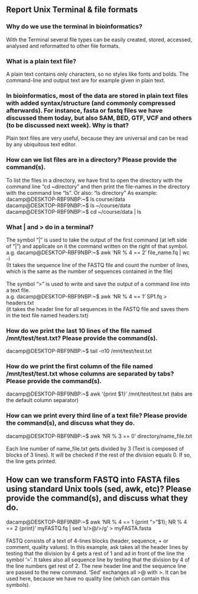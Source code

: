 ## Report Unix Terminal & file formats

### Why do we use the terminal in bioinformatics?
With the Terminal several file types can be easily created, stored, accessed, analysed and reformatted to other file formats. 

### What is a plain text file? 
A plain text contains only characters, so no styles like fonts and bolds. 
The command-line and output text are for example given in plain text.

### In bioinformatics, most of the data are stored in plain text files with added syntax/structure (and commonly compressed afterwards). For instance, fasta or fastq files we have discussed them today, but also SAM, BED, GTF, VCF and others (to be discussed next week). Why is that? 
Plain text files are very useful, because they are universal and can be read by any ubiquitous text editor. 

### How can we list files are in a directory? Please provide the command(s).
To list the files in a directory, we have first to open the directory with the command line “cd \~directory” and then print the file-names in the directory with the command line “ls”. Or also: “ls directory”
As example: <br>
dacamp@DESKTOP-RBF9NBP:\~$ ls course/data <br>
dacamp@DESKTOP-RBF9NBP:\~$ ls \~/course/data <br>
dacamp@DESKTOP-RBF9NBP:\~$ cd \~/course/data | ls <br>

### What | and > do in a terminal?
The symbol “|” is used to take the output of the first command (at left side of “|”) and applicate on it the command written on the right of that symbol.<br>
a.g. dacamp@DESKTOP-RBF9NBP:\~$ awk ‘NR % 4 == 2’ file_name.fq | wc -l <br>(It takes the sequence line of the FASTQ file and count the number of lines, which is the same as the number of sequences contained in the file)
<br><br> The symbol “>” is used to write and save the output of a command line into a text file.<br>
a.g. dacamp@DESKTOP-RBF9NBP:\~$ awk ‘NR % 4 == 1’ SP1.fq > headers.txt <br>(it takes the header line for all sequences in the FASTQ file and saves them in the text file named headers.txt)

### How do we print the last 10 lines of the file named /mnt/test/test.txt? Please provide the command(s).
dacamp@DESKTOP-RBF9NBP:\~$ tail -n10 /mnt/test/test.txt

### How do we print the first column of the file named /mnt/test/test.txt whose columns are separated by tabs? Please provide the command(s).
dacamp@DESKTOP-RBF9NBP:\~$ awk ‘{print $1}’ /mnt/test/test.txt (tabs are the default column separator)

### How can we print every third line of a text file? Please provide the command(s), and discuss what they do.
dacamp@DESKTOP-RBF9NBP:\~$ awk ‘NR % 3 == 0’ directory/name_file.txt <br><br>
Each line number of name_file.txt gets divided by 3 (Text is composed of blocks of 3 lines). It will be checked if the rest of the division equals 0. If so, the line gets printed.

## How can we transform FASTQ into FASTA files using standard Unix tools (sed, awk, etc)? Please provide the command(s), and discuss what they do.
dacamp@DESKTOP-RBF9NBP:\~$ awk ‘NR % 4 == 1 {print “>”$1}; NR % 4 == 2 {print}’ myFASTQ.fq | sed ’s/>@/>/g’ > myFASTA.fasta <br><br>
FASTQ consists of a text of 4-lines blocks (header, sequence, + or comment, quality values). In this example, ask takes all the header lines by testing that the division by 4 gets a rest of 1 and ad in front of the line the symbol ‘>’. It takes also all sequence line by testing that the division by 4 of the line numbers get rest of 2. The new header line and the sequence line are passed to the new command. ‘Sed’ exchanges all >@ with >. It can be used here, because we have no quality line (which can contain this symbols).
